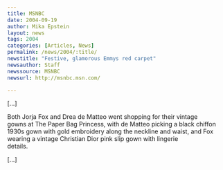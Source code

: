 ```yaml
---
title: MSNBC
date: 2004-09-19
author: Mika Epstein
layout: news
tags: 2004
categories: [Articles, News]
permalink: /news/2004/:title/
newstitle: "Festive, glamorous Emmys red carpet"
newsauthor: Staff  
newssource: MSNBC  
newsurl: http://msnbc.msn.com/  

---
```


[...]

Both Jorja Fox and Drea de Matteo went shopping for their vintage  
gowns at The Paper Bag Princess, with de Matteo picking a black chiffon  
1930s gown with gold embroidery along the neckline and waist, and Fox  
wearing a vintage Christian Dior pink slip gown with lingerie  
details.

[...]

